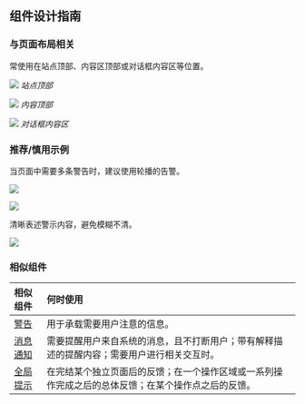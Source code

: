 ## 组件设计指南


### 与页面布局相关

常使用在站点顶部、内容区顶部或对话框内容区等位置。


![](https://oteam-tdesign-1258344706.cos.ap-guangzhou.myqcloud.com/site/design/%E8%AD%A6%E5%91%8A-1.png)
<em>站点顶部</em>


![](https://oteam-tdesign-1258344706.cos.ap-guangzhou.myqcloud.com/site/design/%E8%AD%A6%E5%91%8A-2.png)
<em>内容顶部</em>


![](https://oteam-tdesign-1258344706.cos.ap-guangzhou.myqcloud.com/site/design/%E8%AD%A6%E5%91%8A-3.png)
<em>对话框内容区</em>



### 推荐/慎用示例

当页面中需要多条警告时，建议使用轮播的告警。

![](https://oteam-tdesign-1258344706.cos.ap-guangzhou.myqcloud.com/site/design/%E8%AD%A6%E5%91%8A-%E5%BB%BA%E8%AE%AE-1.png)


![](https://oteam-tdesign-1258344706.cos.ap-guangzhou.myqcloud.com/site/design/%E8%AD%A6%E5%91%8A-%E5%BB%BA%E8%AE%AE-2.png)

清晰表述警示内容，避免模糊不清。

![](https://oteam-tdesign-1258344706.cos.ap-guangzhou.myqcloud.com/site/design/%E8%AD%A6%E5%91%8A-%E5%BB%BA%E8%AE%AE3.png)




### 相似组件

| 相似组件                 | 何时使用                                                     |
| :----------------------- | :----------------------------------------------------------- |
| [警告](./Alert) | 用于承载需要用户注意的信息。 |
| [消息通知](./Notification) | 需要提醒用户来自系统的消息，且不打断用户；带有解释描述的提醒内容；需要用户进行相关交互时。 |
| [全局提示](./Message)      | 在完结某个独立页面后的反馈；在一个操作区域或一系列操作完成之后的总体反馈；在某个操作点之后的反馈。 |

